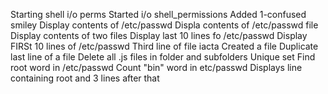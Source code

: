 Starting shell i/o perms
Started i/o shell_permissions
Added 1-confused smiley
Display contents of /etc/passwd
Displa  contents of /etc/passwd file
Display contents of two files
Display last 10 lines fo /etc/passwd
Display FIRSt 10 lines of /etc/passwd
Third line of file iacta
Created a file
Duplicate  last line of a file
Delete all .js files in folder and subfolders
Unique set
Find root word in /etc/passwd
Count "bin" word in etc/passwd
Displays line containing root and 3 lines after that
